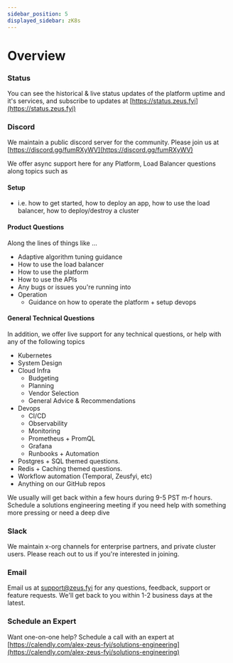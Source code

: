 ```yaml
---
sidebar_position: 5
displayed_sidebar: zK8s
---
```


# Overview

### Status

You can see the historical & live status updates of the platform uptime and it's services, and subscribe to updates
at [https://status.zeus.fyi](https://status.zeus.fyi)

### Discord

We maintain a public discord server for the community. Please join us
at [https://discord.gg/fumRXyWV](https://discord.gg/fumRXyWV)

We offer async support here for any Platform, Load Balancer questions along topics such as

#### Setup

- i.e. how to get started, how to deploy an app, how to use the load balancer, how to deploy/destroy a cluster

#### Product Questions

Along the lines of things like ...

- Adaptive algorithm tuning guidance
- How to use the load balancer
- How to use the platform
- How to use the APIs
- Any bugs or issues you're running into
- Operation
    - Guidance on how to operate the platform + setup devops

#### General Technical Questions

In addition, we offer live support for any technical questions, or help with any of the following topics

- Kubernetes
- System Design
- Cloud Infra
    - Budgeting
    - Planning
    - Vendor Selection
    - General Advice & Recommendations
- Devops
    - CI/CD
    - Observability
    - Monitoring
    - Prometheus + PromQL
    - Grafana
    - Runbooks + Automation
- Postgres + SQL themed questions.
- Redis + Caching themed questions.
- Workflow automation (Temporal, Zeusfyi, etc)
- Anything on our GitHub repos

We usually will get back within a few hours during 9-5 PST m-f hours.
Schedule a solutions engineering meeting if you need help with something more pressing or need a deep dive

### Slack

We maintain x-org channels for enterprise partners, and private cluster users. Please reach out to us if you're
interested in joining.

### Email

Email us at [support@zeus.fyi](mailto:) for any questions, feedback, support or feature requests. We'll get back to you
within 1-2 business days at the latest.

### Schedule an Expert

Want one-on-one help? Schedule a call with an expert
at [https://calendly.com/alex-zeus-fyi/solutions-engineering](https://calendly.com/alex-zeus-fyi/solutions-engineering)